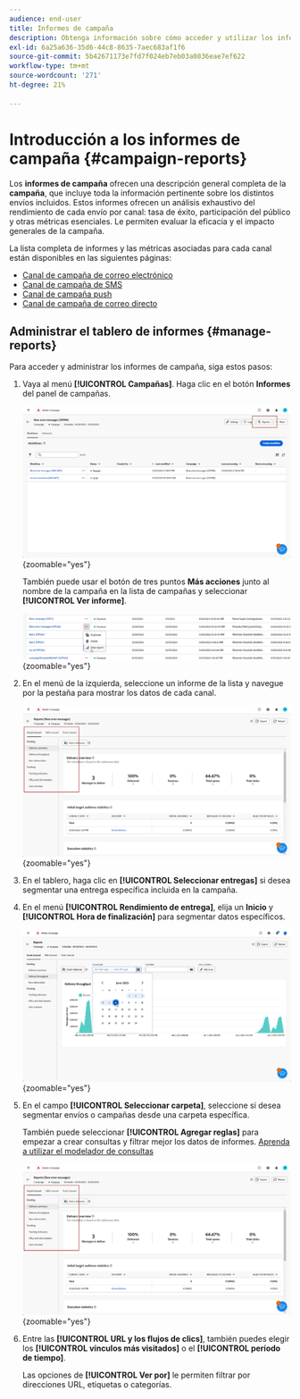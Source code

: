 ```yaml
---
audience: end-user
title: Informes de campaña
description: Obtenga información sobre cómo acceder y utilizar los informes de campaña
exl-id: 6a25a636-35d6-44c8-8635-7aec683af1f6
source-git-commit: 5b42671173e7fd7f024eb7eb03a0836eae7ef622
workflow-type: tm+mt
source-wordcount: '271'
ht-degree: 21%

---
```


# Introducción a los informes de campaña {#campaign-reports}

Los **informes de campaña** ofrecen una descripción general completa de la **campaña**, que incluye toda la información pertinente sobre los distintos envíos incluidos. Estos informes ofrecen un análisis exhaustivo del rendimiento de cada envío por canal: tasa de éxito, participación del público y otras métricas esenciales. Le permiten evaluar la eficacia y el impacto generales de la campaña.

La lista completa de informes y las métricas asociadas para cada canal están disponibles en las siguientes páginas:

* [Canal de campaña de correo electrónico](campaign-reports-email.md)
* [Canal de campaña de SMS](campaign-reports-sms.md)
* [Canal de campaña push](campaign-reports-push.md)
* [Canal de campaña de correo directo](campaign-reports-direct-mail.md)

## Administrar el tablero de informes {#manage-reports}

Para acceder y administrar los informes de campaña, siga estos pasos:

1. Vaya al menú **[!UICONTROL Campañas]**. Haga clic en el botón **Informes** del panel de campañas.

   ![](assets/manage_campaign_report_2.png){zoomable="yes"}

   También puede usar el botón de tres puntos **Más acciones** junto al nombre de la campaña en la lista de campañas y seleccionar **[!UICONTROL Ver informe]**.

   ![](assets/manage_campaign_report_1.png){zoomable="yes"}

1. En el menú de la izquierda, seleccione un informe de la lista y navegue por la pestaña para mostrar los datos de cada canal.

   ![](assets/manage_campaign_report_4.png){zoomable="yes"}

1. En el tablero, haga clic en **[!UICONTROL Seleccionar entregas]** si desea segmentar una entrega específica incluida en la campaña.

1. En el menú **[!UICONTROL Rendimiento de entrega]**, elija un **Inicio** y **[!UICONTROL Hora de finalización]** para segmentar datos específicos.

   ![](assets/manage_campaign_report_3.png){zoomable="yes"}

1. En el campo **[!UICONTROL Seleccionar carpeta]**, seleccione si desea segmentar envíos o campañas desde una carpeta específica.

   También puede seleccionar **[!UICONTROL Agregar reglas]** para empezar a crear consultas y filtrar mejor los datos de informes. [Aprenda a utilizar el modelador de consultas](../query/query-modeler-overview.md)

   ![](assets/manage_campaign_report_4.png){zoomable="yes"}

1. Entre las **[!UICONTROL URL y los flujos de clics]**, también puedes elegir los **[!UICONTROL vínculos más visitados]** o el **[!UICONTROL período de tiempo]**.

   Las opciones de **[!UICONTROL Ver por]** le permiten filtrar por direcciones URL, etiquetas o categorías.
